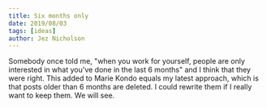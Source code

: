 ```yaml
---
title: Six months only
date: 2019/08/03
tags: [ideas]
author: Jez Nicholson
---
```

Somebody once told me, "when you work for yourself, people are only interested in what you've done in the last 6 months" and I think that they were right.
This added to Marie Kondo equals my latest approach, which is that posts older than 6 months are deleted.
I could rewrite them if I really want to keep them. We will see.